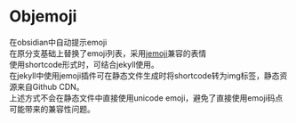 # Objemoji
在obsidian中自动提示emoji  
在原分支基础上替换了emoji列表，采用[jemoji](https://rubygems.org/gems/jemoji/versions/0.5.1?locale=zh-CN)兼容的表情  
使用shortcode形式时，可结合jekyll使用。  
在jekyll中使用jemoji插件可在静态文件生成时将shortcode转为img标签，静态资源来自Github CDN。  
上述方式不会在静态文件中直接使用unicode emoji，避免了直接使用emoji码点可能带来的兼容性问题。